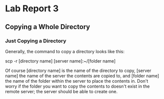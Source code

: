 # Lab Report 3
## Copying a Whole Directory

### Just Copying a Directory
Generally, the command to copy a directory looks like this:
  
scp -r \[directory name\] \[server name\]:~/\[folder name\]

Of course \[directory name\] is the name of the directory to copy, \[server name\] the name of the server the contents are copied to, and \[folder name\]
 the name of the folder within the server to place the contents in. Don't worry if the folder you want to copy the contents to doesn't exist in the remote server; the server should be able to create one.
